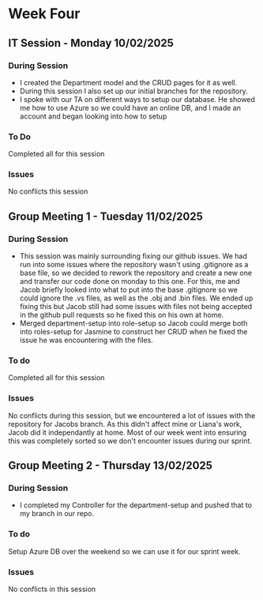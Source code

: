 # Week Four
## IT Session - Monday 10/02/2025

### During Session
- I created the Department model and the CRUD pages for it as well.
- During this session I also set up our initial branches for the repository.
- I spoke with our TA on different ways to setup our database. He showed me how to use Azure so we could have an online DB, and I made an account and began looking into how to setup

### To Do
Completed all for this session

### Issues
No conflicts this session

## Group Meeting 1 - Tuesday 11/02/2025

### During Session
- This session was mainly surrounding fixing our github issues. We had run into some issues where the repository wasn't using .gitignore as a base file, so we decided to rework the repository and create a new one and transfer our code done on monday to this one. For this, me and Jacob briefly looked into what to put into the base .gitignore so we could ignore the .vs files, as well as the .obj and .bin files. We ended up fixing this but Jacob still had some issues with files not being accepted in the github pull requests so he fixed this on his own at home. 
- Merged department-setup into role-setup so Jacob could merge both into roles-setup for Jasmine to construct her CRUD when he fixed the issue he was encountering with the files.

### To do
Completed all for this session

### Issues
No conflicts during this session, but we encountered a lot of issues with the repository for Jacobs branch. As this didn't affect mine or Liana's work, Jacob did it independantly at home. Most of our week went into ensuring this was completely sorted so we don't encounter issues during our sprint.

## Group Meeting 2 - Thursday 13/02/2025

### During Session
- I completed my Controller for the department-setup and pushed that to my branch in our repo.

### To do
Setup Azure DB over the weekend so we can use it for our sprint week.

### Issues
No conflicts in this session